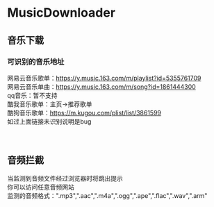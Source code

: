 # MusicDownloader

## 音乐下载
### 可识别的音乐地址
网易云音乐歌单：https://y.music.163.com/m/playlist?id=5355761709<br>
网易云音乐单曲：https://y.music.163.com/m/song?id=1861444300<br>
qq音乐：暂不支持<br>
酷我音乐歌单：主页->推荐歌单<br>
酷狗音乐歌单：https://m.kugou.com/plist/list/3861599<br>
如过上面链接未识别说明是bug<br>
<br>
<br>
## 音频拦截
当监测到音频文件经过浏览器时将跳出提示<br>
你可以访问任意音频网站<br>
监测的音频格式：".mp3",".aac",".m4a",".ogg",".ape",".flac",".wav",".arm"<br>
